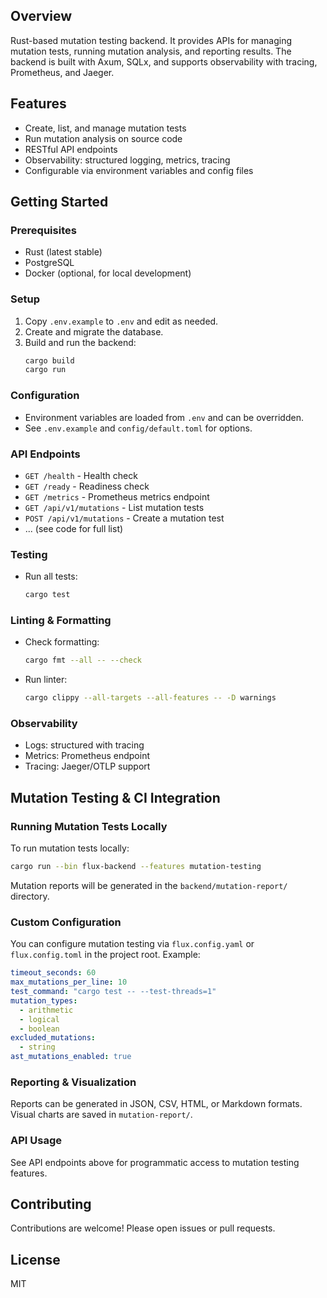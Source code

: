 
## Overview

 Rust-based mutation testing backend. It provides APIs for managing mutation tests, running mutation analysis, and reporting results. The backend is built with Axum, SQLx, and supports observability with tracing, Prometheus, and Jaeger.

## Features
- Create, list, and manage mutation tests
- Run mutation analysis on source code
- RESTful API endpoints
- Observability: structured logging, metrics, tracing
- Configurable via environment variables and config files

## Getting Started

### Prerequisites
- Rust (latest stable)
- PostgreSQL
- Docker (optional, for local development)

### Setup
1. Copy `.env.example` to `.env` and edit as needed.
2. Create and migrate the database.
3. Build and run the backend:
   ```sh
   cargo build
   cargo run
   ```

### Configuration
- Environment variables are loaded from `.env` and can be overridden.
- See `.env.example` and `config/default.toml` for options.

### API Endpoints
- `GET /health` - Health check
- `GET /ready` - Readiness check
- `GET /metrics` - Prometheus metrics endpoint
- `GET /api/v1/mutations` - List mutation tests
- `POST /api/v1/mutations` - Create a mutation test
- ... (see code for full list)

### Testing
- Run all tests:
  ```sh
  cargo test
  ```

### Linting & Formatting
- Check formatting:
  ```sh
  cargo fmt --all -- --check
  ```
- Run linter:
  ```sh
  cargo clippy --all-targets --all-features -- -D warnings
  ```

### Observability
- Logs: structured with tracing
- Metrics: Prometheus endpoint
- Tracing: Jaeger/OTLP support

## Mutation Testing & CI Integration

### Running Mutation Tests Locally

To run mutation tests locally:
```sh
cargo run --bin flux-backend --features mutation-testing
```

Mutation reports will be generated in the `backend/mutation-report/` directory.

### Custom Configuration

You can configure mutation testing via `flux.config.yaml` or `flux.config.toml` in the project root. Example:
```yaml
timeout_seconds: 60
max_mutations_per_line: 10
test_command: "cargo test -- --test-threads=1"
mutation_types:
  - arithmetic
  - logical
  - boolean
excluded_mutations:
  - string
ast_mutations_enabled: true
```

### Reporting & Visualization

Reports can be generated in JSON, CSV, HTML, or Markdown formats. Visual charts are saved in `mutation-report/`.

### API Usage

See API endpoints above for programmatic access to mutation testing features.

## Contributing
Contributions are welcome! Please open issues or pull requests.

## License
MIT